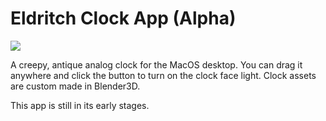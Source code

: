 # Eldritch Clock App (Alpha)

![](demo.gif)

A creepy, antique analog clock for the MacOS desktop. You can drag it anywhere and click the button to turn on the clock face light. Clock assets are custom made in Blender3D.

This app is still in its early stages.
